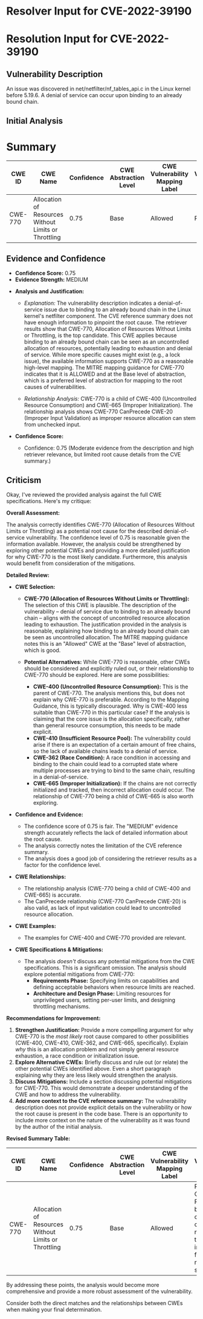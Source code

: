 # Resolver Input for CVE-2022-39190

# Resolution Input for CVE-2022-39190

## Vulnerability Description
An issue was discovered in net/netfilter/nf_tables_api.c in the Linux kernel before 5.19.6. A denial of service can occur upon binding to an already bound chain.

## Initial Analysis
# Summary
| CWE ID | CWE Name | Confidence | CWE Abstraction Level | CWE Vulnerability Mapping Label | CWE-Vulnerability Mapping Notes |
|---|---|---|---|---|---|
| CWE-770 | Allocation of Resources Without Limits or Throttling | 0.75 | Base | Allowed | Primary CWE |

## Evidence and Confidence

*   **Confidence Score:** 0.75
*   **Evidence Strength:** MEDIUM

- **Analysis and Justification:**  
  - *Explanation:* The vulnerability description indicates a denial-of-service issue due to binding to an already bound chain in the Linux kernel's netfilter component. The CVE reference summary does not have enough information to pinpoint the root cause. The retriever results show that CWE-770, Allocation of Resources Without Limits or Throttling, is the top candidate. This CWE applies because binding to an already bound chain can be seen as an uncontrolled allocation of resources, potentially leading to exhaustion and denial of service. While more specific causes might exist (e.g., a lock issue), the available information supports CWE-770 as a reasonable high-level mapping. The MITRE mapping guidance for CWE-770 indicates that it is ALLOWED and at the Base level of abstraction, which is a preferred level of abstraction for mapping to the root causes of vulnerabilities.

  - *Relationship Analysis:* CWE-770 is a child of CWE-400 (Uncontrolled Resource Consumption) and CWE-665 (Improper Initialization). The relationship analysis shows CWE-770 CanPrecede CWE-20 (Improper Input Validation) as improper resource allocation can stem from unchecked input.

- **Confidence Score:**  
  - Confidence: 0.75 (Moderate evidence from the description and high retriever relevance, but limited root cause details from the CVE summary.)

## Criticism
Okay, I've reviewed the provided analysis against the full CWE specifications. Here's my critique:

**Overall Assessment:**

The analysis correctly identifies CWE-770 (Allocation of Resources Without Limits or Throttling) as a potential root cause for the described denial-of-service vulnerability. The confidence level of 0.75 is reasonable given the information available. However, the analysis could be strengthened by exploring other potential CWEs and providing a more detailed justification for why CWE-770 is the most likely candidate. Furthermore, this analysis would benefit from consideration of the mitigations.

**Detailed Review:**

*   **CWE Selection:**

    *   **CWE-770 (Allocation of Resources Without Limits or Throttling):**  The selection of this CWE is plausible. The description of the vulnerability – denial of service due to binding to an already bound chain – aligns with the concept of uncontrolled resource allocation leading to exhaustion. The justification provided in the analysis is reasonable, explaining how binding to an already bound chain can be seen as uncontrolled allocation. The MITRE mapping guidance notes this is an "Allowed" CWE at the "Base" level of abstraction, which is good.

    *   **Potential Alternatives:** While CWE-770 is reasonable, other CWEs should be considered and explicitly ruled out, or their relationship to CWE-770 should be explored. Here are some possibilities:

        *   **CWE-400 (Uncontrolled Resource Consumption):** This is the parent of CWE-770. The analysis mentions this, but does not explain why CWE-770 is preferable. According to the Mapping Guidance, this is typically discouraged. Why is CWE-400 less suitable than CWE-770 in this particular case? If the analysis is claiming that the core issue is the allocation specifically, rather than general resource consumption, this needs to be made explicit.
        *   **CWE-410 (Insufficient Resource Pool):** The vulnerability could arise if there is an expectation of a certain amount of free chains, so the lack of available chains leads to a denial of service.
        *   **CWE-362 (Race Condition):** A race condition in accessing and binding to the chain could lead to a corrupted state where multiple processes are trying to bind to the same chain, resulting in a denial-of-service.
        *    **CWE-665 (Improper Initialization):** If the chains are not correctly initialized and tracked, then incorrect allocation could occur. The relationship of CWE-770 being a child of CWE-665 is also worth exploring.

*   **Confidence and Evidence:**

    *   The confidence score of 0.75 is fair. The "MEDIUM" evidence strength accurately reflects the lack of detailed information about the root cause.
    *   The analysis correctly notes the limitation of the CVE reference summary.
    *   The analysis does a good job of considering the retriever results as a factor for the confidence level.

*   **CWE Relationships:**

    *   The relationship analysis (CWE-770 being a child of CWE-400 and CWE-665) is accurate.
    *   The CanPrecede relationship (CWE-770 CanPrecede CWE-20) is also valid, as lack of input validation could lead to uncontrolled resource allocation.

*   **CWE Examples:**

    *   The examples for CWE-400 and CWE-770 provided are relevant.

*   **CWE Specifications & Mitigations:**

    *   The analysis *doesn't* discuss any potential mitigations from the CWE specifications. This is a significant omission. The analysis should explore potential mitigations from CWE-770:
        *   **Requirements Phase:**  Specifying limits on capabilities and defining acceptable behaviors when resource limits are reached.
        *   **Architecture and Design Phase:**  Limiting resources for unprivileged users, setting per-user limits, and designing throttling mechanisms.

**Recommendations for Improvement:**

1.  **Strengthen Justification:** Provide a more compelling argument for why CWE-770 is the *most likely* root cause compared to other possibilities (CWE-400, CWE-410, CWE-362, and CWE-665, specifically). Explain *why* this is an allocation problem and not simply general resource exhaustion, a race condition or initialization issue.
2.  **Explore Alternative CWEs:** Briefly discuss and rule out (or relate) the other potential CWEs identified above. Even a short paragraph explaining why they are less likely would strengthen the analysis.
3.  **Discuss Mitigations:** Include a section discussing potential mitigations for CWE-770. This would demonstrate a deeper understanding of the CWE and how to address the vulnerability.
4.  **Add more context to the CVE reference summary:** The vulnerability description does not provide explicit details on the vulnerability or how the root cause is present in the code base. There is an opportunity to include more context on the nature of the vulnerability as it was found by the author of the initial analysis.

**Revised Summary Table:**

| CWE ID | CWE Name | Confidence | CWE Abstraction Level | CWE Vulnerability Mapping Label | CWE-Vulnerability Mapping Notes |
|---|---|---|---|---|---|
| CWE-770 | Allocation of Resources Without Limits or Throttling | 0.75 | Base | Allowed | Primary CWE. Plausible, but other candidates could not be ruled out due to a lack of information from the CVE reference summary. |

By addressing these points, the analysis would become more comprehensive and provide a more robust assessment of the vulnerability.

Consider both the direct matches and the relationships between CWEs
when making your final determination.
        